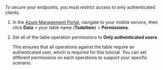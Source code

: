 
To secure your endpoints, you must restrict access to only authenticated clients. 

1. In the [Azure Management Portal](https://manage.windowsazure.cn/), navigate to your mobile service, then click  **Data** > your table name (**TodoItem**) > **Permissions**. 

2. Set all of the table operation permissions to **Only authenticated users**. 

	 This ensures that all operations against the table require an authenticated user, which is required for this tutorial. You can set different permissions on each operations to support your specific scenario.  
